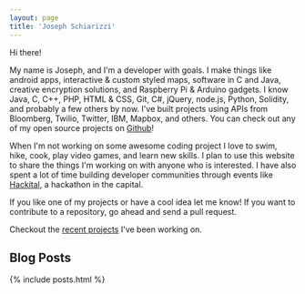 ```yaml
---
layout: page
title: 'Joseph Schiarizzi'
---
```

Hi there!  

My name is Joseph, and I'm a developer with goals.  I make things like android apps, interactive & custom styled maps, software in C and Java, creative encryption solutions, and Raspberry Pi & Arduino gadgets.  I know Java, C, C++, PHP, HTML & CSS, Git, C#, jQuery, node.js, Python, Solidity, and probably a few others by now.  I've built projects using APIs from Bloomberg, Twilio, Twitter, IBM, Mapbox, and others.  You can check out any of my open source projects on [Github](https://github.com/jschiarizzi)!

When I'm not working on some awesome coding project I love to swim, hike, cook, play video games, and learn new skills.  I plan to use this website to share the things I'm working on with anyone who is interested.  I have also spent a lot of time building developer communities through events like [Hackital](http://hackital.io), a hackathon in the capital.

If you like one of my projects or have a cool idea let me know!  If you want to contribute to a repository, go ahead and send a pull request.

Checkout the [recent projects](http://JosephSchiarizzi.com/Projects) I've been working on.


Blog Posts
---------------------

{% include posts.html %}
